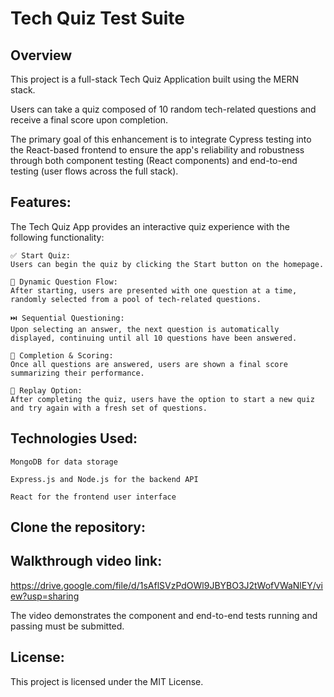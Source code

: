 # Tech Quiz Test Suite

## Overview
This project is a full-stack Tech Quiz Application built using the MERN stack.

Users can take a quiz composed of 10 random tech-related questions and receive a final score upon completion.

The primary goal of this enhancement is to integrate Cypress testing into the React-based frontend to ensure the app's reliability and robustness through both component testing (React components) and end-to-end testing (user flows across the full stack).

## Features:

The Tech Quiz App provides an interactive quiz experience with the following functionality:

    ✅ Start Quiz:
    Users can begin the quiz by clicking the Start button on the homepage.

    🧠 Dynamic Question Flow:
    After starting, users are presented with one question at a time, randomly selected from a pool of tech-related questions.

    ⏭️ Sequential Questioning:
    Upon selecting an answer, the next question is automatically displayed, continuing until all 10 questions have been answered.

    🏁 Completion & Scoring:
    Once all questions are answered, users are shown a final score summarizing their performance.

    🔁 Replay Option:
    After completing the quiz, users have the option to start a new quiz and try again with a fresh set of questions.

## Technologies Used:

    MongoDB for data storage

    Express.js and Node.js for the backend API

    React for the frontend user interface


## Clone the repository:

## Walkthrough video link: 

https://drive.google.com/file/d/1sAflSVzPdOWl9JBYBO3J2tWofVWaNlEY/view?usp=sharing 

The video demonstrates the component and end-to-end tests running and passing must be submitted.

## License:

This project is licensed under the MIT License.
